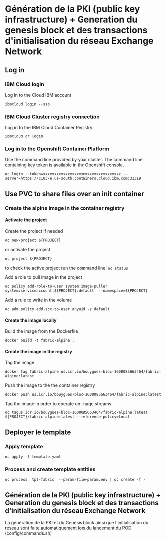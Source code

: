 # Génération de la PKI (public key infrastructure) + Generation du genesis block et des transactions d'initialisation du réseau Exchange Network

## Log in

### IBM Cloud login
Log in to the Cloud IBM account 

`ibmcloud login --sso`

### IBM Cloud Cluster registry connection
Log in to the IBM Cloud Container Registry

`ibmcloud cr login`

### Log in to the Openshift Container Platform
Use the command line provided by your cluster. The command line containing key token is available in the Openshift console.

`oc login --token=xxxxxxxxxxxxxxxxxxxxxxxxxxxxxxxxxxx --server=https://c103-e.us-south.containers.cloud.ibm.com:31319`

## Use PVC to share files over an init container

### Create the alpine image in the container registry  

#### Activate the project
Create the project if needed

 `oc new-project ${PROJECT}`

or activate the project

`oc project ${PROJECT}`

to check the active project run the command line: `oc status`

Add a role to pull image in the project

`oc policy add-role-to-user system:image-puller system:serviceaccount:${PROJECT}:default  --namespace=${PROJECT}`

Add a rule to write  in the volume 

`oc adm policy add-scc-to-user anyuid -z default`

#### Create the image locally
Build the image from the Dockerfile

`docker build -t fabric-alpine .`

#### Create the image in the registry 
Tag the image

`docker tag fabric-alpine us.icr.io/bouygues-bloc-1600085663464/fabric-alpine:latest`

Push the image to the the container registry

`docker push us.icr.io/bouygues-bloc-1600085663464/fabric-alpine:latest`

Tag the image in order to operate on image streams

`oc tagus.icr.io/bouygues-bloc-1600085663464/fabric-alpine:latest ${PROJECT}/fabric-alpine:latest --reference-policy=local`

## Deployer le template 
### Apply template

`oc apply -f template.yaml`

### Process and create template entities
`oc process  tpl-fabric  --param-file=param.env | oc create -f -`

## Génération de la PKI (public key infrastructure) + Generation du genesis block et des transactions d'initialisation du réseau Exchange Network

La génération de la PKI et du Genesis block ainsi que l'initialisation du réseau sont faite automatiquement lors du lancement du POD (config/commands.sh)
  


